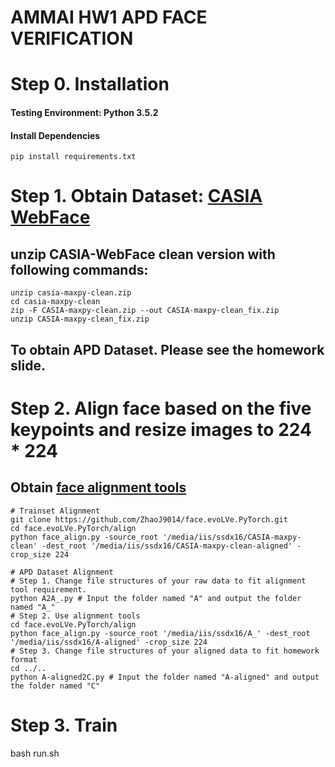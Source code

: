 # AMMAI HW1 APD FACE VERIFICATION

# Step 0. Installation

#### Testing Environment: Python 3.5.2

#### Install Dependencies

~~~~
pip install requirements.txt
~~~~


# Step 1. Obtain Dataset: [CASIA WebFace](https://drive.google.com/file/d/1wJC2aPA4AC0rI-tAL2BFs2M8vfcpX-w6/view?usp=sharing)

## unzip CASIA-WebFace clean version with following commands:

~~~~
unzip casia-maxpy-clean.zip
cd casia-maxpy-clean
zip -F CASIA-maxpy-clean.zip --out CASIA-maxpy-clean_fix.zip
unzip CASIA-maxpy-clean_fix.zip
~~~~

## To obtain APD Dataset. Please see the homework slide.

# Step 2. Align face based on the five keypoints and resize images to 224 * 224

## Obtain [face alignment tools](https://github.com/ZhaoJ9014/face.evoLVe.PyTorch)

~~~~
# Trainset Alignment
git clone https://github.com/ZhaoJ9014/face.evoLVe.PyTorch.git
cd face.evoLVe.PyTorch/align
python face_align.py -source_root '/media/iis/ssdx16/CASIA-maxpy-clean' -dest_root '/media/iis/ssdx16/CASIA-maxpy-clean-aligned' -crop_size 224

# APD Dataset Alignment
# Step 1. Change file structures of your raw data to fit alignment tool requirement.
python A2A_.py # Input the folder named "A" and output the folder named "A_"
# Step 2. Use alignment tools
cd face.evoLVe.PyTorch/align
python face_align.py -source_root '/media/iis/ssdx16/A_' -dest_root '/media/iis/ssdx16/A-aligned' -crop_size 224
# Step 3. Change file structures of your aligned data to fit homework format
cd ../..
python A-aligned2C.py # Input the folder named "A-aligned" and output the folder named "C"
~~~~

# Step 3. Train
bash run.sh
